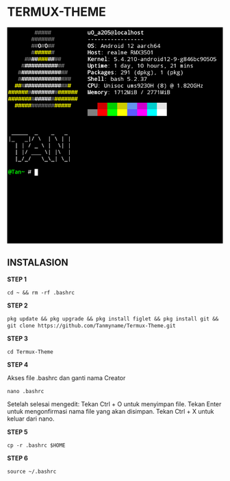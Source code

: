 # TERMUX-THEME
![alt text](https://github.com/Tanmyname/Termux-Theme/blob/main/x1.png?raw=true) 
## INSTALASION
**STEP 1**
```
cd ~ && rm -rf .bashrc
```
**STEP 2**
```
pkg update && pkg upgrade && pkg install figlet && pkg install git && git clone https://github.com/Tanmyname/Termux-Theme.git
```
**STEP 3**
```
cd Termux-Theme
```
**STEP 4**

Akses file .bashrc dan ganti nama Creator 
```
nano .bashrc
```
Setelah selesai mengedit:
Tekan Ctrl + O untuk menyimpan file.
Tekan Enter untuk mengonfirmasi nama file yang akan disimpan.
Tekan Ctrl + X untuk keluar dari nano.

**STEP 5**
```
cp -r .bashrc $HOME
```
**STEP 6**
```
source ~/.bashrc

```
